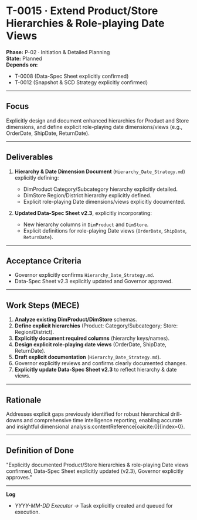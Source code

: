 # T-0015 · Extend Product/Store Hierarchies & Role-playing Date Views

**Phase:** P-02 · Initiation & Detailed Planning  
**State:** Planned  
**Depends on:**  
- T-0008 (Data-Spec Sheet explicitly confirmed)
- T-0012 (Snapshot & SCD Strategy explicitly confirmed)

---

## Focus
Explicitly design and document enhanced hierarchies for Product and Store dimensions, and define explicit role-playing date dimensions/views (e.g., OrderDate, ShipDate, ReturnDate).

---

## Deliverables

1. **Hierarchy & Date Dimension Document** (`Hierarchy_Date_Strategy.md`) explicitly defining:
   - DimProduct Category/Subcategory hierarchy explicitly detailed.
   - DimStore Region/District hierarchy explicitly defined.
   - Explicit role-playing Date dimensions/views explicitly documented.

2. **Updated Data-Spec Sheet v2.3**, explicitly incorporating:
   - New hierarchy columns in `DimProduct` and `DimStore`.
   - Explicit definitions for role-playing Date views (`OrderDate`, `ShipDate`, `ReturnDate`).

---

## Acceptance Criteria
- Governor explicitly confirms `Hierarchy_Date_Strategy.md`.
- Data-Spec Sheet v2.3 explicitly updated and Governor approved.

---

## Work Steps (MECE)
1. **Analyze existing DimProduct/DimStore** schemas.
2. **Define explicit hierarchies** (Product: Category/Subcategory; Store: Region/District).
3. **Explicitly document required columns** (hierarchy keys/names).
4. **Design explicit role-playing date views** (OrderDate, ShipDate, ReturnDate).
5. **Draft explicit documentation** (`Hierarchy_Date_Strategy.md`).
6. Governor explicitly reviews and confirms clearly documented changes.
7. **Explicitly update Data-Spec Sheet v2.3** to reflect hierarchy & date views.

---

## Rationale
Addresses explicit gaps previously identified for robust hierarchical drill-downs and comprehensive time intelligence reporting, enabling accurate and insightful dimensional analysis:contentReference[oaicite:0]{index=0}.

---

## Definition of Done
"Explicitly documented Product/Store hierarchies & role-playing Date views confirmed, Data-Spec Sheet explicitly updated (v2.3), Governor explicitly approves."

---

**Log**
- *YYYY-MM-DD Executor →* Task explicitly created and queued for execution.
